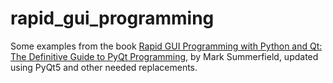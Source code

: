 # rapid_gui_programming
Some examples from the book [Rapid GUI Programming with Python and Qt: The Definitive Guide to PyQt Programming](https://www.oreilly.com/library/view/rapid-gui-programming/9780132354189/), by Mark Summerfield, updated using PyQt5 and other needed replacements.
